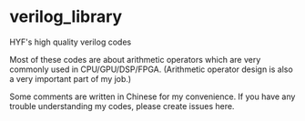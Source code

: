 # verilog_library
HYF's high quality verilog codes

Most of these codes are about arithmetic operators which are very commonly used in CPU/GPU/DSP/FPGA. (Arithmetic operator design is also a very important part of my job.)

Some comments are written in Chinese for my convenience. If you have any trouble understanding my codes, please create issues here.
